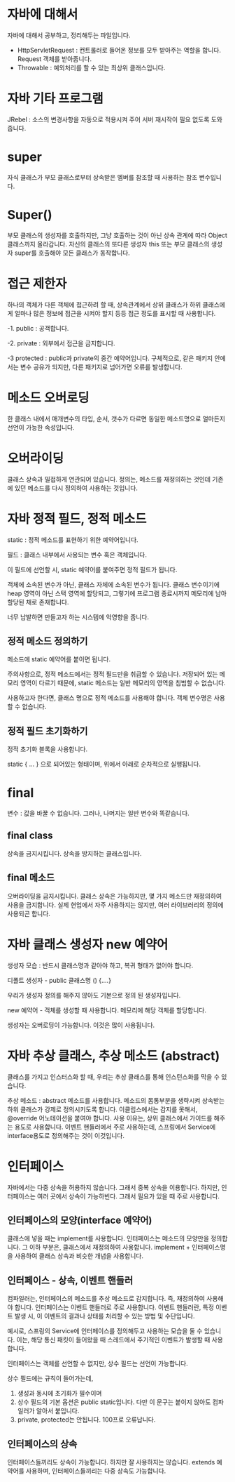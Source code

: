 # 자바에 대해서

자바에 대해서 공부하고, 정리해두는 파일입니다.

- HttpServletRequest : 컨트롤러로 들어온 정보를 모두 받아주는 역할을 합니다. Request 객체를 받아줍니다.
- Throwable : 예외처리를 할 수 있는 최상위 클래스입니다.


# 자바 기타 프로그램

JRebel : 소스의 변경사항을 자동으로 적용시켜 주어 서버 재시작이 필요 없도록 도와줍니다.

# super 

자식 클래스가 부모 클래스로부터 상속받은 멤버를 참조할 때 사용하는 참조 변수입니다.

# Super()

부모 클래스의 생성자를 호출하지만, 그냥 호출하는 것이 아닌 상속 관계에 따라 Object 클래스까지 올라갑니다. 자신의 클래스의 또다른 생성자 this 또는 부모 클래스의 생성자 super를 호출해야 모든 클래스가 동작합니다.

# 접근 제한자

하나의 객체가 다른 객체에 접근하려 할 때, 상속관계에서 상위 클래스가 하위 클래스에게 얼마나 많은 정보에 접근을 시켜야 할지 등등 접근 정도를 표시할 때 사용합니다.

-1. public : 공객합니다.

-2. private : 외부에서 접근을 금지합니다.

-3 protected : public과 private의 중간 예약어입니다. 구체적으로, 같은 패키지 안에서는 변수 공유가 되지만, 다른 패키지로 넘어가면 오류를 발생합니다.

# 메소드 오버로딩

한 클래스 내에서 매개변수의 타입, 순서, 갯수가 다르면 동일한 메소드명으로 얼마든지 선언이 가능한 속성입니다.

# 오버라이딩

클래스 상속과 밀접하게 연관되어 있습니다. 정의는, 메소드를 재정의하는 것인데 기존에 있던 메소드를 다시 정의하여 사용하는 것입니다.

# 자바 정적 필드, 정적 메소드

static : 정적 메소드를 표현하기 위한 예약어입니다.

필드 : 클래스 내부에서 사용되는 변수 혹은 객체입니다.

이 필드에 선언할 시, static 예약어를 붙여주면 정적 필드가 됩니다.

객체에 소속된 변수가 아닌, 클래스 자체에 소속된 변수가 됩니다. 클래스 변수이기에 heap 영역이 아닌 스택 영역에 할당되고, 그렇기에 프로그램 종료시까지 메모리에 남아 할당된 채로 존재합니다.

너무 남발하면 만들고자 하는 시스템에 악영향을 줍니다.

## 정적 메소드 정의하기

메소드에 static 예약어를 붙이면 됩니다.

주의사항으로, 정적 메소드에서는 정적 필드만을 취급할 수 있습니다. 저장되어 있는 메모리 영역이 다르기 때문에, static 메소드는 일반 메모리의 영역을 침범할 수 없습니다.

사용하고자 한다면, 클래스 명으로 정적 메소드를 사용해야 합니다. 객체 변수명은 사용할 수 없습니다.

## 정적 필드 초기화하기

정적 초기화 블록을 사용합니다.

static { ... } 으로 되어있는 형태이며, 위에서 아래로 순차적으로 실행됩니다.

# final

변수 : 값을 바꿀 수 없습니다. 그러나, 나머지는 일반 변수와 똑같습니다.

## final class

상속을 금지시킵니다. 상속을 방지하는 클래스입니다.

## final 메소드

오버라이딩을 금지시킵니다. 클래스 상속은 가능하지만, 몇 가지 메소드만 재정의하여 사용을 금지합니다. 실제 현업에서 자주 사용하지는 않지만, 여러 라이브러리의 정의에 사용되곤 합니다.

# 자바 클래스 생성자 new 예약어

생성자 모습 : 반드시 클래스명과 같아야 하고, 복귀 형태가 없어야 합니다.

디폴트 생성자 - public 클래스명 () {....}

우리가 생성자 정의를 해주지 않아도 기본으로 정의 된 생성자입니다.

new 예약어 - 객체를 생성할 때 사용합니다. 메모리에 해당 객체를 할당합니다.

생성자는 오버로딩이 가능합니다. 이것은 많이 사용됩니다.

# 자바 추상 클래스, 추상 메소드 (abstract)

클래스를 가지고 인스터스화 할 때, 우리는 추상 클래스를 통해 인스턴스화를 막을 수 있습니다.

추상 메소드 : abstract 메소드를 사용합니다. 메소드의 몸통부분을 생략시켜 상속받는 하위 클래스가 강제로 정의시키도록 합니다. 이클립스에서는 감지를 못해서, @override 어노테이션을 붙여야 합니다.
사용 이유는, 상위 클래스에서 가이드를 해주는 용도로 사용합니다. 이벤트 핸들러에서 주로 사용하는데, 스프링에서 Service에 interface용도로 정의해주는 것이 이것입니다.

# 인터페이스

자바에서는 다중 상속을 허용하지 않습니다. 그래서 중복 상속을 이용합니다. 하지만, 인터페이스는 여러 곳에서 상속이 가능하빈다. 그래서 필요가 있을 때 주로 사용합니다.

## 인터페이스의 모양(interface 예약어)

클래스에 넣을 때는 implement를 사용합니다. 인터페이스는 메소드의 모양만을 정의합니다. 그 이하 부분은, 클래스에서 재정의하여 사용합니다. implement + 인터페이스명을 사용하여 클래스 상속과 비슷한 개념을 사용합니다.

## 인터페이스 - 상속, 이벤트 핸들러

컴파일러는, 인터페이스의 메소드를 추상 메소드로 감지합니다. 즉, 재정의하여 사용해야 합니다. 인터페이스는 이벤트 핸들러로 주로 사용합니다. 이벤트 핸들러란, 특정 이벤트 발생 시, 이 이벤트의 결과나 상태를 처리할 수 있는 방법 및 수단입니다.

예시로, 스프링의 Service에 인터페이스를 정의해두고 사용하는 모습을 둘 수 있습니다. 이는, 해당 통신 패킷이 들어왔을 때 스레드에서 주기적인 이벤트가 발생할 때 사용합니다.

인터페이스는 객체를 선언할 수 없지만, 상수 필드는 선언이 가능합니다.

상수 필드에는 규칙이 들어가는데,

1. 생성과 동시에 초기화가 필수이며
2. 상수 필드의 기본 옵션은 public static입니다. 다만 이 문구는 붙이지 않아도 컴파일러가 알아서 붙입니다.
3. private, protected는 안됩니다. 100프로 오류납니다.

## 인터페이스의 상속

인터페이스들끼리도 상속이 가능합니다. 하지만 잘 사용하지는 않습니다. extends 예약어를 사용하며, 인터페이스들끼리는 다중 상속도 가능합니다.


